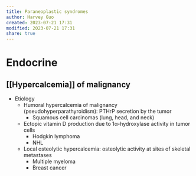 ```yaml
---
title: Paraneoplastic syndromes
author: Harvey Guo
created: 2023-07-21 17:31
modified: 2023-07-21 17:31
share: true
---
```

# Endocrine
## [[Hypercalcemia]] of malignancy
- Etiology
	- Humoral hypercalcemia of malignancy (pseudohyperparathyroidism): PTHrP secretion by the tumor
		- Squamous cell carcinomas (lung, head, and neck)
	- Ectopic vitamin D production due to 1α-hydroxylase activity in tumor cells
		- Hodgkin lymphoma
		- NHL
	- Local osteolytic hypercalcemia: osteolytic activity at sites of skeletal metastases
		- Multiple myeloma
		- Breast cancer
